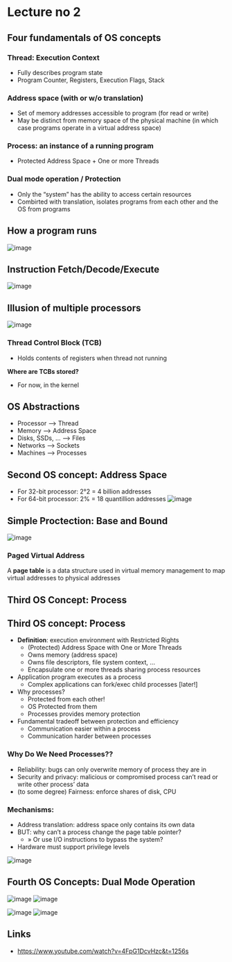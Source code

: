 # Lecture no 2

## Four fundamentals of OS concepts
### Thread: Execution Context 
- Fully describes program state 
- Program Counter, Registers, Execution Flags, Stack 
### Address space (with or w/o translation) 
- Set of memory addresses accessible to program (for read or write) 
- May be distinct from memory space of the physical machine (in which case programs operate in a virtual address space) 
### Process: an instance of a running program 
- Protected Address Space + One or more Threads 
### Dual mode operation / Protection 
- Only the “system” has the ability to access certain resources 
- Combirted with translation, isolates programs from each other and the OS from programs 

## How a program runs
![image](https://github.com/mohsinarf/Notes/assets/69187532/bf2734bd-889e-49fc-b7e4-bba3bd322700)

## Instruction Fetch/Decode/Execute
![image](https://github.com/mohsinarf/Notes/assets/69187532/24f6dde7-c3b2-4a73-8687-8dff087fc577)

## Illusion of multiple processors
![image](https://github.com/mohsinarf/Notes/assets/69187532/dca13033-bd4d-4a2f-af79-237c1c8cbb60)

### Thread Control Block (TCB)
- Holds contents of registers when thread not running 

**Where are TCBs stored?**
- For now, in the kernel 

## OS Abstractions 
- Processor —> Thread
- Memory —> Address Space
- Disks, SSDs, ... —> Files
- Networks —> Sockets
- Machines —> Processes
  

## Second OS concept: Address Space
- For 32-bit processor: 2°2 = 4 billion addresses
- For 64-bit processor: 2% = 18 quantillion addresses
![image](https://github.com/mohsinarf/Notes/assets/69187532/1c874749-9b2c-4c35-b5be-0d278b4a713a)

## Simple Proctection: Base and Bound
![image](https://github.com/mohsinarf/Notes/assets/69187532/d4ebfde3-11fd-4215-86da-ca66b8ce5d33)

### Paged Virtual Address
A **page table** is a data structure used in virtual memory management to map virtual addresses to physical addresses
## Third OS Concept: Process

## Third OS concept: Process
-  **Definition**: execution environment with Restricted Rights 
   - (Protected) Address Space with One or More Threads 
   - Owns memory (address space) 
   - Owns file descriptors, file system context, ... 
   - Encapsulate one or more threads sharing process resources 
- Application program executes as a process 
  - Complex applications can fork/exec child processes [later!] 
- Why processes? 
  - Protected from each other! 
  - OS Protected from them 
  - Processes provides memory protection
- Fundamental tradeoff between protection and efficiency 
  - Communication easier within a process 
  - Communication harder between processes

 ### Why Do We Need Processes?? 
- Reliability: bugs can only overwrite memory of process they are in 
- Security and privacy: malicious or compromised process can’t read or write other process’ data 
- (to some degree) Fairness: enforce shares of disk, CPU 
### Mechanisms: 
- Address translation: address space only contains its own data 
- BUT: why can’t a process change the page table pointer? 
    - » Or use I/O instructions to bypass the system? 
- Hardware must support privilege levels 
    
![image](https://github.com/mohsinarf/Notes/assets/69187532/17cba2f4-f594-4448-8d84-6fb1c07a44c5)

## Fourth OS Concepts: Dual Mode Operation
![image](https://github.com/mohsinarf/Notes/assets/69187532/a616bef3-a1dc-458b-aba1-006ee3e463df)
![image](https://github.com/mohsinarf/Notes/assets/69187532/3219bdc4-e9bc-4379-b931-28e597cb9b94)

![image](https://github.com/mohsinarf/Notes/assets/69187532/7f57debc-2720-4e59-a966-95043370bbba)
![image](https://github.com/mohsinarf/Notes/assets/69187532/b954bd3c-ec17-49e0-8ef2-5fcd5a1a0d33)

## Links
- https://www.youtube.com/watch?v=4FpG1DcvHzc&t=1256s

